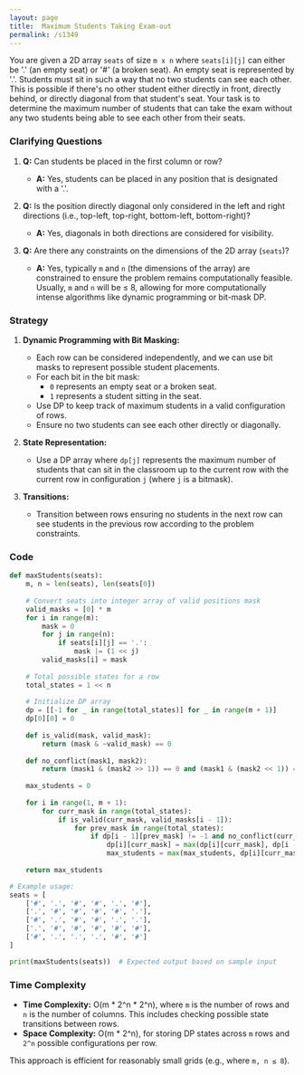 ```yaml
---
layout: page
title:  Maximum Students Taking Exam-out
permalink: /s1349
---
```

You are given a 2D array `seats` of size `m x n` where `seats[i][j]` can either be '.' (an empty seat) or '#' (a broken seat). An empty seat is represented by '.'. Students must sit in such a way that no two students can see each other. This is possible if there's no other student either directly in front, directly behind, or directly diagonal from that student's seat. Your task is to determine the maximum number of students that can take the exam without any two students being able to see each other from their seats.

### Clarifying Questions
1. **Q:** Can students be placed in the first column or row?
   - **A:** Yes, students can be placed in any position that is designated with a '.'.
   
2. **Q:** Is the position directly diagonal only considered in the left and right directions (i.e., top-left, top-right, bottom-left, bottom-right)?
   - **A:** Yes, diagonals in both directions are considered for visibility.

3. **Q:** Are there any constraints on the dimensions of the 2D array (`seats`)?
   - **A:** Yes, typically `m` and `n` (the dimensions of the array) are constrained to ensure the problem remains computationally feasible. Usually, `m` and `n` will be ≤ 8, allowing for more computationally intense algorithms like dynamic programming or bit-mask DP.

### Strategy
1. **Dynamic Programming with Bit Masking:**
   - Each row can be considered independently, and we can use bit masks to represent possible student placements.
   - For each bit in the bit mask:
     - `0` represents an empty seat or a broken seat.
     - `1` represents a student sitting in the seat.
   - Use DP to keep track of maximum students in a valid configuration of rows.
   - Ensure no two students can see each other directly or diagonally.

2. **State Representation:**
   - Use a DP array where `dp[j]` represents the maximum number of students that can sit in the classroom up to the current row with the current row in configuration `j` (where `j` is a bitmask).

3. **Transitions:**
   - Transition between rows ensuring no students in the next row can see students in the previous row according to the problem constraints.

### Code
```python
def maxStudents(seats):
    m, n = len(seats), len(seats[0])
    
    # Convert seats into integer array of valid positions mask
    valid_masks = [0] * m
    for i in range(m):
        mask = 0
        for j in range(n):
            if seats[i][j] == '.':
                mask |= (1 << j)
        valid_masks[i] = mask
    
    # Total possible states for a row
    total_states = 1 << n
    
    # Initialize DP array
    dp = [[-1 for _ in range(total_states)] for _ in range(m + 1)]
    dp[0][0] = 0
    
    def is_valid(mask, valid_mask):
        return (mask & ~valid_mask) == 0
    
    def no_conflict(mask1, mask2):
        return (mask1 & (mask2 >> 1)) == 0 and (mask1 & (mask2 << 1)) == 0
    
    max_students = 0
    
    for i in range(1, m + 1):
        for curr_mask in range(total_states):
            if is_valid(curr_mask, valid_masks[i - 1]):
                for prev_mask in range(total_states):
                    if dp[i - 1][prev_mask] != -1 and no_conflict(curr_mask, prev_mask):
                        dp[i][curr_mask] = max(dp[i][curr_mask], dp[i - 1][prev_mask] + bin(curr_mask).count('1'))
                        max_students = max(max_students, dp[i][curr_mask])
    
    return max_students

# Example usage:
seats = [
    ['#', '.', '#', '#', '.', '#'],
    ['.', '#', '#', '#', '#', '.'],
    ['#', '.', '#', '#', '.', '.'],
    ['.', '#', '#', '#', '#', '#'],
    ['#', '.', '.', '.', '#', '#']
]

print(maxStudents(seats))  # Expected output based on sample input
```

### Time Complexity
- **Time Complexity:** O(m * 2^n * 2^n), where `m` is the number of rows and `n` is the number of columns. This includes checking possible state transitions between rows.
- **Space Complexity:** O(m * 2^n), for storing DP states across `m` rows and `2^n` possible configurations per row.

This approach is efficient for reasonably small grids (e.g., where `m, n ≤ 8`).